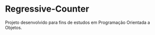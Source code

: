 # Regressive-Counter
 Projeto desenvolvido para fins de estudos em Programação Orientada a Objetos.
